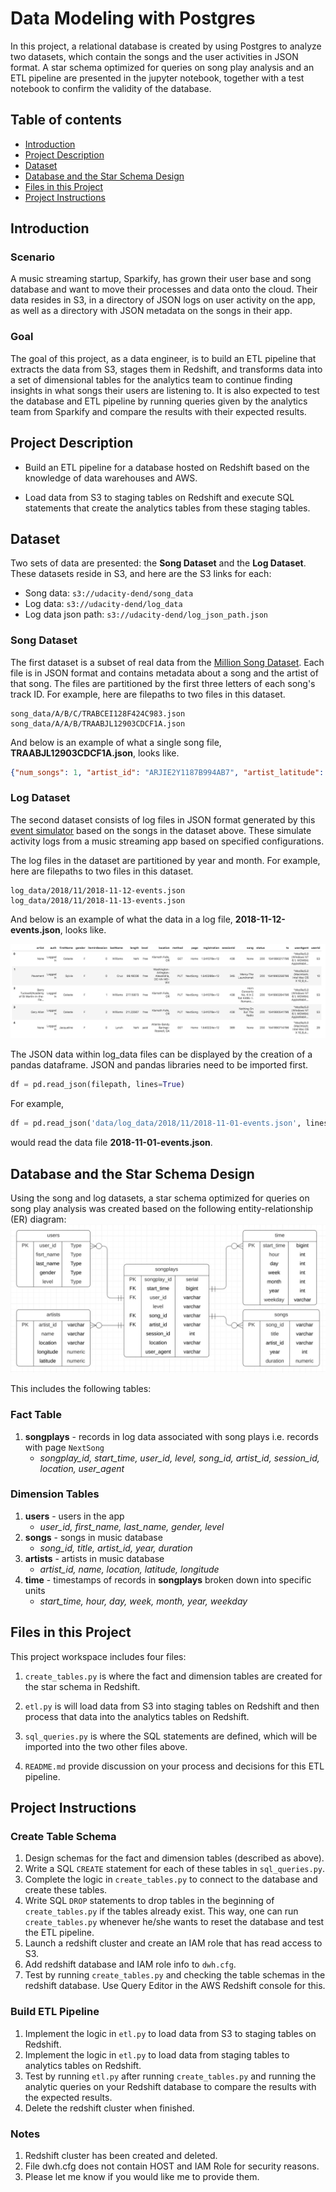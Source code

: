 # Data Modeling with Postgres
>
In this project, a relational database is created by using Postgres to analyze two datasets, which contain the songs and the user activities in JSON format. A star schema optimized for queries on song play analysis and an ETL pipeline are presented in the jupyter notebook, together with a test notebook to confirm the validity of the database.

## Table of contents

* [Introduction](#introduction)
* [Project Description](#project-description)
* [Dataset](#dataset)
* [Database and the Star Schema Design](#database-and-the-star-schema-design)
* [Files in this Project](#files-in-this-project)
* [Project Instructions](#project-instructions)

## Introduction

### Scenario
A music streaming startup, Sparkify, has grown their user base and song database and want to move their processes and data onto the cloud. Their data resides in S3, in a directory of JSON logs on user activity on the app, as well as a directory with JSON metadata on the songs in their app.

### Goal
The goal of this project, as a data engineer, is to build an ETL pipeline that extracts the data from S3, stages them in Redshift, and transforms data into a set of dimensional tables for the analytics team to continue finding insights in what songs their users are listening to. It is also expected to test the database and ETL pipeline by running queries given by the analytics team from Sparkify and compare the results with their expected results.

## Project Description
* Build an ETL pipeline for a database hosted on Redshift based on the knowledge of data warehouses and AWS.

* Load data from S3 to staging tables on Redshift and execute SQL statements that create the analytics tables from these staging tables.

## Dataset
Two sets of data are presented: the **Song Dataset** and the **Log Dataset**. These datasets reside in S3, and here are the S3 links for each:

* Song data: `s3://udacity-dend/song_data`
* Log data: `s3://udacity-dend/log_data`
* Log data json path: `s3://udacity-dend/log_json_path.json`

### Song Dataset
The first dataset is a subset of real data from the [Million Song Dataset](https://labrosa.ee.columbia.edu/millionsong/). Each file is in JSON format and contains metadata about a song and the artist of that song. The files are partitioned by the first three letters of each song's track ID. For example, here are filepaths to two files in this dataset.

```
song_data/A/B/C/TRABCEI128F424C983.json
song_data/A/A/B/TRAABJL12903CDCF1A.json
```

And below is an example of what a single song file, **TRAABJL12903CDCF1A.json**, looks like.

```json
{"num_songs": 1, "artist_id": "ARJIE2Y1187B994AB7", "artist_latitude": null, "artist_longitude": null, "artist_location": "", "artist_name": "Line Renaud", "song_id": "SOUPIRU12A6D4FA1E1", "title": "Der Kleine Dompfaff", "duration": 152.92036, "year": 0}
```

### Log Dataset
The second dataset consists of log files in JSON format generated by this [event simulator](https://github.com/Interana/eventsim) based on the songs in the dataset above. These simulate activity logs from a music streaming app based on specified configurations.

The log files in the dataset are partitioned by year and month. For example, here are filepaths to two files in this dataset.

```
log_data/2018/11/2018-11-12-events.json
log_data/2018/11/2018-11-13-events.json
```

And below is an example of what the data in a log file, **2018-11-12-events.json**, looks like.

![Log-data image](/log-data.png)

The JSON data within log_data files can be displayed by the creation of a pandas dataframe. JSON and pandas libraries need to be imported first.

```python
df = pd.read_json(filepath, lines=True)
```

For example,
```python
df = pd.read_json('data/log_data/2018/11/2018-11-01-events.json', lines=True)
```
would read the data file **2018-11-01-events.json**.

## Database and the Star Schema Design
Using the song and log datasets, a star schema optimized for queries on song play analysis was created based on the following entity-relationship (ER) diagram:
![ER Diagram](/ERD.png)

This includes the following tables:
### Fact Table
1. **songplays** - records in log data associated with song plays i.e. records with page `NextSong`
    * *songplay_id, start_time, user_id, level, song_id, artist_id, session_id, location, user_agent*
### Dimension Tables
1. **users** - users in the app
    * *user_id, first_name, last_name, gender, level*
2. **songs** - songs in music database
    * *song_id, title, artist_id, year, duration*
3. **artists** - artists in music database
    * *artist_id, name, location, latitude, longitude*
4. **time** - timestamps of records in **songplays** broken down into specific units
    * *start_time, hour, day, week, month, year, weekday*


## Files in this Project
This project workspace includes four files:

1. `create_tables.py` is where the fact and dimension tables are created for the star schema in Redshift.

2. `etl.py` is will load data from S3 into staging tables on Redshift and then process that data into the analytics tables on Redshift.

5. `sql_queries.py` is where the SQL statements are defined, which will be imported into the two other files above.

6. `README.md` provide discussion on your process and decisions for this ETL pipeline.

## Project Instructions

### Create Table Schema

1. Design schemas for the fact and dimension tables (described as above).
2. Write a SQL `CREATE` statement for each of these tables in `sql_queries.py`.
3. Complete the logic in `create_tables.py` to connect to the database and create these tables.
4. Write SQL `DROP` statements to drop tables in the beginning of `create_tables.py` if the tables already exist. This way, one can run `create_tables.py` whenever he/she wants to reset the database and test the ETL pipeline.
5. Launch a redshift cluster and create an IAM role that has read access to S3.
6. Add redshift database and IAM role info to `dwh.cfg`.
7. Test by running `create_tables.py` and checking the table schemas in the redshift database. Use Query Editor in the AWS Redshift console for this.

### Build ETL Pipeline

1. Implement the logic in `etl.py` to load data from S3 to staging tables on Redshift.
2. Implement the logic in `etl.py` to load data from staging tables to analytics tables on Redshift.
3. Test by running `etl.py` after running `create_tables.py` and running the analytic queries on your Redshift database to compare the results with the expected results.
4. Delete the redshift cluster when finished.

### Notes

1. Redshift cluster has been created and deleted.
2. File dwh.cfg does not contain HOST and IAM Role for security reasons.
3. Please let me know if you would like me to provide them.
